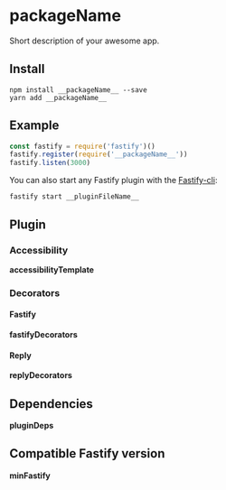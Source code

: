 # **packageName**

Short description of your awesome app.

## Install

```
npm install __packageName__ --save
yarn add __packageName__
```

## Example

```js
const fastify = require('fastify')()
fastify.register(require('__packageName__'))
fastify.listen(3000)
```

You can also start any Fastify plugin with the [Fastify-cli](https://github.com/fastify/fastify-cli):

```
fastify start __pluginFileName__
```

## Plugin

### Accessibility

<!-- Is your plugin fully encapsulated? If you use fastify-plugin or the hidden property 'skip-override' it's not -->

**accessibilityTemplate**

### Decorators

<!-- A list of all exposed decorators in your plugin -->

#### Fastify

<!-- Please define the method signature in typescript because it's well known and easy to write -->

**fastifyDecorators**

#### Reply

<!-- Please define the method signature in typescript because it's well known and easy to write -->

**replyDecorators**

## Dependencies

**pluginDeps**

## Compatible Fastify version

**minFastify**
